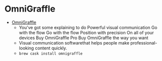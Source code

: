 # OmniGraffle
- [OmniGraffle](https://www.omnigroup.com/omnigraffle/)
  -  You've got some explaining to do Powerful visual communication Go with the flow Go with the flow Position with precision On all of your devices Buy OmniGraffle Pro 					Buy OmniGraffle the way you want					
  - Visual communication softwarethat helps people make professional-looking content quickly.
  - `brew cask install omnigraffle`
